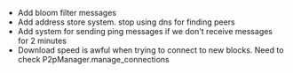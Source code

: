 - Add bloom filter messages
- Add address store system. stop using dns for finding peers
- Add system for sending ping messages if we don't receive messages for 2 minutes
- Download speed is awful when trying to connect to new blocks. Need to check P2pManager.manage_connections
